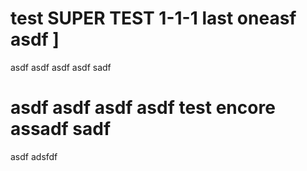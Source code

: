 # test SUPER TEST 1-1-1 last oneasf asdf ]

asdf asdf 
asdf asdf sadf 

# asdf asdf asdf asdf  test encore assadf sadf 
asdf adsfdf 